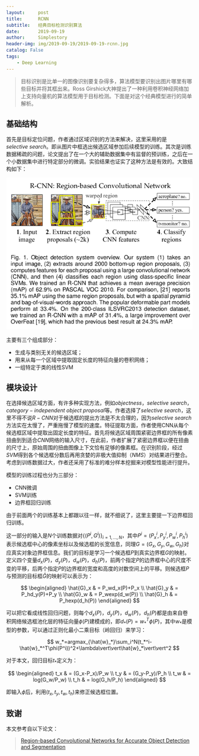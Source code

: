 ```yaml
---
layout:     post
title:      RCNN
subtitle:   经典目标检测识别算法
date:       2019-09-19
author:     Simplestory
header-img: img/2019-09-19/2019-09-19-rcnn.jpg
catalog: False
tags:
    - Deep Learning
---
```


> 目标识别是比单一的图像识别要复杂得多，算法模型要识别出图片哪里有哪些目标并将其框出来。Ross Girshick大神提出了一种利用卷积神经网络加上支持向量机的算法模型用于目标检测。下面是对这个经典模型进行的简单解析。

## 基础结构

首先是目标定位问题，作者通过区域识别的方法来解决，这里采用的是$selective \ search$。即从图片中框选出候选区域参加后续模型的训练。其次是训练数据稀疏的问题，论文提出了在一个大的辅助数据集中有监督的预训练，之后在一个小数据集中进行特定部分的微调。实验结果也证实了这种方法是有效的。大致结构如下：

![architecture.png](https://raw.githubusercontent.com/simplestory/simplestory.github.io/master/img/2019-09-19/architecture.png)

主要有三个组成部分：

- 生成与类别无关的候选区域；
- 用来从每一个区域中提取固定长度的特征向量的卷积网络；
- 一组特定于类的线性SVM

## 模块设计

在选择候选区域方面，有许多种实现方法，例如$objectness$，$selective \ search$，$category-independent \ object \ proposal$等。作者选择了$selective \ search$，这里不得不说$R-CNN$对于候选框的提出方法是不太合理的，因为$selective \ search$方法实在太慢了，严重拖慢了模型的速度。特征提取方面，作者使用CNN从每个候选框区域中提取出固定长度的特征。首先将候选区域周围紧密边界框的所有像素扭曲到到适合$CNN$网络的输入尺寸，在此前，作者扩展了紧密边界框以便在扭曲的尺寸上，原始周围的扭曲图像上下文恰有足够的像素框。在识别阶段，经过$SVM$得到各个候选框分数后再用贪婪的非极大值抑制（$NMS$）对结果进行整合。考虑到训练数据过大，作者还采用了标准的难分样本挖掘来对模型性能进行提升。

模型的训练过程也分为三部分：

- CNN微调
- SVM训练
- 边界框回归训练

由于前面两个的训练基本上都跟以往一样，就不细说了，这里主要提一下边界框回归训练。

这一部分的输入是$N$个训练数据对$\{(P^i, G^i)\}_{i=1,\dots,N}$，其中$P^i=(P^i_x,P^i_y,P^i_w,P^i_h)$表示候选框中心的像素坐标以及候选框的长宽信息，同理$G=(G_x,G_y,G_w,G_h)$对应真实对象边界框信息。我们的目标是学习一个候选框$P$到真实边界框$G$的映射。定义四个变量$d_x(P)$，$d_y(P)$，$d_w(P)$，$d_h(P)$，前两个指定$P$的边界框中心的尺度不变的平移，后两个指定$P$的边界框的宽度和高度的对数空间上的平移。则候选框$P$与预测的目标框$\hat{G}$的映射可以表示为：

$$
\begin{aligned}
    \hat{G}_x & = P_wd_x(P)+P_x \\
    \hat{G}_y & = P_hd_y(P)+P_y \\
    \hat{G}_w & = P_wexp(d_w(P)) \\
    \hat{G}_h & = P_hexp(d_h(P))
\end{aligned}
$$

可以把它看成线性回归问题，则每个$d_x(P)$，$d_y(P)$，$d_w(P)$，$d_h(P)$都是由来自卷积网络候选框池化层的特征向量$\phi(P)$建模成的，即$d_*(P)=w^T_*\phi(P)$，其中$w_*$是模型的参数，可以通过正则化最小二乘目标（岭回归）来学习：

$$
w_*=argmax_{\hat{w}_*}\sum_i^N(t_*^i-\hat{w}_*^T\phi(P^i))^2+\lambda\vert\vert\hat{w}_*\vert\vert^2
$$

对于本文，回归目标$t_*$定义为：

$$
\begin{aligned}
    t_x & = (G_x-P_x)/P_w \\
    t_y & = (G_y-P_y)/P_h \\
    t_w & = log(G_w/P_w) \\
    t_h & = log(G_h/P_h)
\end{aligned}
$$

即输入$\phi$后，利用$(t_x,t_y,t_w,t_h)$来修正候选框位置。

## 致谢

本文参考自以下论文：

>[Region-based Convolutional Networks for Accurate Object Detection and Segmentation](http://islab.ulsan.ac.kr/files/announcement/513/rcnn_pami.pdf)